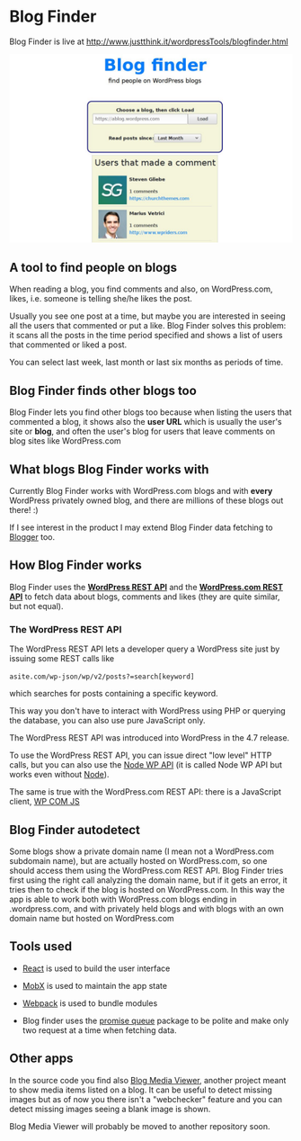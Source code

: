 # Blog Finder

Blog Finder is live at http://www.justthink.it/wordpressTools/blogfinder.html

![blogFinder in action](https://raw.githubusercontent.com/whiteseagull/blogfinder/master/assets/blogFinder.png)

## A tool to find people on blogs
When reading a blog, you find comments and also, on WordPress.com, likes, i.e. someone is telling she/he likes the post.

Usually you see one post at a time, but maybe you are interested in seeing all  the users that commented or put a like. 
Blog Finder solves this problem: it scans all the posts in the time period specified and shows a list of users that commented or liked a post. 

You can select last week, last month or last six months as periods of time.

## Blog Finder finds other blogs too
Blog Finder lets you find other blogs too because when listing the users that commented a blog, it shows also the **user URL** which is usually the user's site or **blog**, and often the user's blog for users that leave comments on blog sites like WordPress.com


## What blogs Blog Finder works with
Currently Blog Finder works with WordPress.com blogs and with **every** WordPress privately owned blog, and there are millions of these blogs out there! :) 

If I see interest in the product I may extend Blog Finder data fetching to [Blogger](https://www.blogger.com/) too.

## How Blog Finder works
Blog Finder uses the **[WordPress REST API](https://v2.wp-api.org/)** and the **[WordPress.com  REST API](https://developer.wordpress.com/docs/api/)** to fetch data about blogs, comments and likes (they are quite similar, but not equal).

### The WordPress REST API
The WordPress REST API lets a developer query a WordPress site just by issuing some REST calls like 

``asite.com/wp-json/wp/v2/posts?=search[keyword]``

which searches for posts containing a specific keyword.

This way you don't have to interact with WordPress using PHP or querying the database, you can also use pure JavaScript only.

The WordPress REST API was introduced into WordPress in the 4.7 release. 

To use the WordPress REST API, you can issue direct "low level" HTTP calls, but you can also use the [Node WP API](https://github.com/WP-API/node-wpapi) (it is called Node WP API but works even without [Node](https://nodejs.org/)). 

The same is true with the WordPress.com REST API: there is a JavaScript client, [WP COM JS](http://wpcomjs.com/)


## Blog Finder autodetect
Some blogs show a private domain name (I mean not a WordPress.com subdomain name), but are actually hosted on WordPress.com, so one should access them using the WordPress.com REST API.
Blog Finder tries first using the right call analyzing the domain name, but if it gets an error, it tries then to check if the blog is hosted on WordPress.com. In this way the app is able to work both with WordPress.com blogs ending in .wordpress.com, and with privately held blogs and with blogs with an own domain name but hosted on WordPress.com

## Tools used
- [React](https://reactjs.org/) is used to build the user interface
- [MobX](https://mobx.js.org/) is used to maintain the app state
- [Webpack](https://webpack.js.org/) is used to bundle modules

- Blog finder uses the [promise queue](https://www.npmjs.com/package/promise-queue) package to be polite and make only two request at a time when fetching data.


## Other apps
In the source code you find also [Blog Media Viewer](http://www.justthink.it/wordpressTools/bmv.html), another project meant to show media items listed on a blog. It can be useful to detect missing images but as of now you there isn't a "webchecker" feature and you can detect missing images seeing a blank image is shown. 

Blog Media Viewer will probably be moved to another repository soon.

